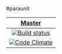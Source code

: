 #paraunit

| [Master][Master] |
|:----------------:|
|[![Build status][Master build image]][Master]
|[![Code Climate][Master climate image]][Master] 

[Master build image]: https://travis-ci.org/facile-it/paraunit.svg
[Master climate image]: https://codeclimate.com/github/facile-it/paraunit/badges/gpa.svg
[Master]: https://travis-ci.org/facile-it/paraunit
